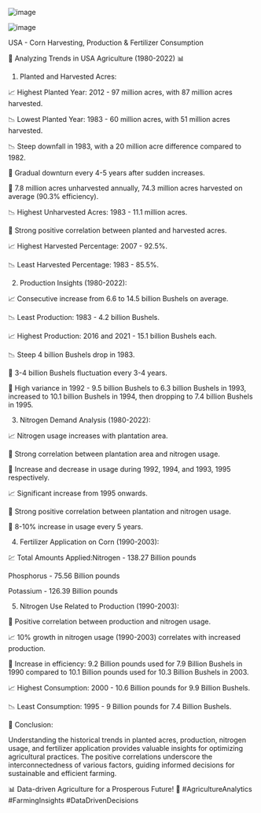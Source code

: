 ![image](https://github.com/user-attachments/assets/76a1be43-d394-4bed-a90c-57eaf748dcf1)

![image](https://github.com/user-attachments/assets/e893fd91-c1f7-4795-b821-2256005baef1)



USA - Corn Harvesting, Production & Fertilizer Consumption



🌾 Analyzing Trends in USA Agriculture (1980-2022) 📊




1. Planted and Harvested Acres:

📈 Highest Planted Year: 2012 - 97 million acres, with 87 million acres harvested.

📉 Lowest Planted Year: 1983 - 60 million acres, with 51 million acres harvested.

📉 Steep downfall in 1983, with a 20 million acre difference compared to 1982.

🔄 Gradual downturn every 4-5 years after sudden increases.

🌽 7.8 million acres unharvested annually, 74.3 million acres harvested on average (90.3% efficiency).

📉 Highest Unharvested Acres: 1983 - 11.1 million acres.

🔗 Strong positive correlation between planted and harvested acres.

📈 Highest Harvested Percentage: 2007 - 92.5%.

📉 Least Harvested Percentage: 1983 - 85.5%.




2. Production Insights (1980-2022):

📈 Consecutive increase from 6.6 to 14.5 billion Bushels on average.

📉 Least Production: 1983 - 4.2 billion Bushels.

📈 Highest Production: 2016 and 2021 - 15.1 billion Bushels each.

📉 Steep 4 billion Bushels drop in 1983.

🔄 3-4 billion Bushels fluctuation every 3-4 years.

🔄 High variance in 1992 - 9.5 billion Bushels to 6.3 billion Bushels in 1993, increased to 10.1 billion Bushels in 1994, then dropping to 7.4 billion Bushels in 1995.




3. Nitrogen Demand Analysis (1980-2022):

📈 Nitrogen usage increases with plantation area.

🔗 Strong correlation between plantation area and nitrogen usage.

🔄 Increase and decrease in usage during 1992, 1994, and 1993, 1995 respectively.

📈 Significant increase from 1995 onwards.

🔗 Strong positive correlation between plantation and nitrogen usage.

🔗 8-10% increase in usage every 5 years.




4. Fertilizer Application on Corn (1990-2003):

💹 Total Amounts Applied:Nitrogen - 138.27 Billion pounds

Phosphorus - 75.56 Billion pounds

Potassium - 126.39 Billion pounds



5. Nitrogen Use Related to Production (1990-2003):

🔗 Positive correlation between production and nitrogen usage.

📈 10% growth in nitrogen usage (1990-2003) correlates with increased production.

🔄 Increase in efficiency: 9.2 Billion pounds used for 7.9 Billion Bushels in 1990 compared to 10.1 Billion pounds used for 10.3 Billion Bushels in 2003.

📈 Highest Consumption: 2000 - 10.6 Billion pounds for 9.9 Billion Bushels.

📉 Least Consumption: 1995 - 9 Billion pounds for 7.4 Billion Bushels.




🌾 Conclusion:

Understanding the historical trends in planted acres, production, nitrogen usage, and fertilizer application provides valuable insights for optimizing agricultural practices. The positive correlations underscore the interconnectedness of various factors, guiding informed decisions for sustainable and efficient farming.

📊 Data-driven Agriculture for a Prosperous Future! 🌱 #AgricultureAnalytics #FarmingInsights #DataDrivenDecisions
